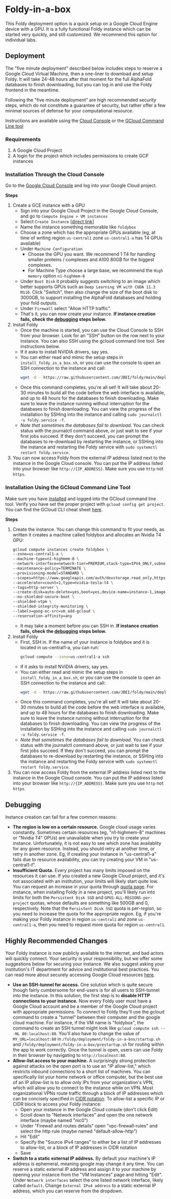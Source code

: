 # Foldy-in-a-box

This Foldy deployment option is a quick setup on a Google Cloud Engine device with a GPU. It is a fully functional Foldy instance which can be started very quickly, and still customized. We recommend this option for individual labs.

## Deployment

The "five minute deployment" described below includes steps to reserve a Google Cloud Virtual Machine, then a one-liner to download and setup Foldy. It will take 24-48 hours after that moment for the full AlphaFold databases to finish downloading, but you can log in and use the Foldy frontend in the meantime.

Following the "five minute deployment" are high recommended security steps, which do not constitute a guarantee of security, but rather offer a few minimal sources of defense for your computational resource.

Instructions are available using the [Cloud Console](#installation-through-the-cloud-console) or the [GCloud Command Line tool](#installation-using-the-gcloud-command-line-tool)

### Requirements
1. A Google Cloud Project
2. A login for the project which includes permissions to create GCP instances

### Installation Through the Cloud Console
Go to the [Google Cloud Console](https://console.cloud.google.com/welcome) and log into your Google Cloud project.

**Steps**
1. Create a GCE instance with a GPU
    * Sign into your Google Cloud Project in the Google Cloud Console, and go to `Compute Engine > VM instances`
    * Select `Create Instance` [[direct link](https://console.cloud.google.com/compute/instancesAdd)]
    * Name the instance something memorable like `foldybox`
    * Choose a zone which has the appropriate GPUs available (eg, at time of writing region `us-central1` zone `us-central1-a` has T4 GPUs available)
    * Under `Machine Configuration`
        * Choose the GPU you want. We recommend 1 T4 for handling smaller proteins / complexes and A100 80GB for the biggest complexes.
        * For Machine Type choose a large base, we recommend the `High memory` option `n1-highmem-8`
    * Under `Boot Disk` it probably suggests switching to an image which better supports GPUs such as `Deep Learning VM with CUDA 11.3 M110`. Click "Switch", then also change the size of the boot disk to 3000GB, to support installing the AlphaFold databases and holding your fold outputs.
    * Under `Firewall` select "Allow HTTP traffic".
    * That's it, you can now create your instance. **If instance creation fails, check the [debugging](#debugging) steps below.**
2. Install Foldy
    * Once the machine is started, you can use the Cloud Console to SSH from your browser. Look for an "SSH" button on the row next to your instance. You can also SSH using the gcloud command line tool. See instructions below.
    * If it asks to install NVIDIA drivers, say yes.
    * You can either read and mimic the setup steps in `install_foldy_in_a_box.sh`, or you can use the console to open an SSH connection to the instance and call:
        ```bash
        wget -O - https://raw.githubusercontent.com/JBEI/foldy/main/deployment/foldy-in-a-box/install_foldy_in_a_box.sh | bash
        ```
    * Once this command completes, you're all set! It will take about 20-30 minutes to build all the code before the web interface is available, and up to 48 hours for the databases to finish downloading. Make sure to leave the instance running without interruption for the databases to finish downloading. You can view the progress of the installation by SSHing into the instance and calling `sudo journalctl -u foldy.service -f`.
    * *Note that sometimes the databases fail to download.* You can check status with the journalctl command above, or just wait to see if your first jobs succeed. If they don't succeed, you can prompt the databases to re-download by restarting the instance, or SSHing into the instance and restarting the Foldy service with `sudo systemctl restart foldy.service`.
3. You can now access Foldy from the external IP address listed next to the instance in the Google Cloud console. You can put the IP address listed into your browser like `http://{IP_ADDRESS}`. Make sure you use `http` not `https`.

### Installation Using the GCloud Command Line Tool
Make sure you have [installed](https://cloud.google.com/sdk/docs/install-sdk) and logged into the GCloud command line tool. Verify you have set the proper project with `gcloud config get project`. You can find the GCloud CLI cheat sheet [here](https://cloud.google.com/sdk/docs/cheatsheet).

**Steps**
1. Create the instance. You can change this command to fit your needs, as written it creates a machine called foldybox and allocates an Nvidia T4 GPU:
      ```bash
      gcloud compute instances create foldybox \
      --zone=us-central1-a \
      --machine-type=n1-highmem-8 \
      --network-interface=network-tier=PREMIUM,stack-type=IPV4_ONLY,subnet=default \
      --maintenance-policy=TERMINATE \
      --provisioning-model=STANDARD \
      --scopes=https://www.googleapis.com/auth/devstorage.read_only,https://www.googleapis.com/auth/logging.write,https://www.googleapis.com/auth/monitoring.write,https://www.googleapis.com/auth/servicecontrol,https://www.googleapis.com/auth/service.management.readonly,https://www.googleapis.com/auth/trace.append \
    --accelerator=count=1,type=nvidia-tesla-t4 \
    --tags=http-server \
    --create-disk=auto-delete=yes,boot=yes,device-name=instance-1,image=projects/ml-images/global/images/c0-deeplearning-common-cu113-v20230807-debian-10,mode=rw,size=3000,type=pd-balanced \
    --no-shielded-secure-boot \
    --shielded-vtpm \
    --shielded-integrity-monitoring \
    --labels=goog-ec-src=vm_add-gcloud \
    --reservation-affinity=any
    ```
    * It may take a moment before you can SSH in. **If instance creation fails, check the [debugging](#debugging) steps below.**
2. Install Foldy
    * First, SSH in. If the name of your instance is foldybox and it is located in us-central1-a, you can run:
        ```bash
        gcloud compute --zone=us-central1-a ssh
        ```
    * If it asks to install NVIDIA drivers, say yes.
    * You can either read and mimic the setup steps in `install_foldy_in_a_box.sh`, or you can use the console to open an SSH connection to the instance and call:
        ```bash
        wget -O - https://raw.githubusercontent.com/JBEI/foldy/main/deployment/foldy-in-a-box/install_foldy_in_a_box.sh | bash
        ```
    * Once this command completes, you're all set! It will take about 20-30 minutes to build all the code before the web interface is available, and up to 48 hours for the databases to finish downloading. Make sure to leave the instance running without interruption for the databases to finish downloading. You can view the progress of the installation by SSHing into the instance and calling `sudo journalctl -u foldy.service -f`.
    * *Note that sometimes the databases fail to download.* You can check status with the journalctl command above, or just wait to see if your first jobs succeed. If they don't succeed, you can prompt the databases to re-download by restarting the instance, or SSHing into the instance and restarting the Foldy service with `sudo systemctl restart foldy.service`.
3. You can now access Foldy from the external IP address listed next to the instance in the Google Cloud console. You can put the IP address listed into your browser like `http://{IP_ADDRESS}`. Make sure you use `http` not `https`.


## Debugging

Instance creation can fail for a few common reasons:
* **The region is low on a certain resource.** Google cloud usage varies constantly. Sometimes certain resources (eg, "n1-highmem-8" machines or "Nvidia T4" GPUs) are unavailable when you try to create your instance. Unfortunately, it is not easy to see which zone has availablity for any given resource. Instead, you should retry at another time, or retry in another zone. Eg, if creating your instance in "us-central1-a" fails due to resource availability, you can try creating your VM in "us-central1-f".
* **Insufficient Quota.** Every project has many limits imposed on the resources it can use. If you created a new Google Cloud project, and it's not associated with an institution, your limits will likely start quite low. You can request an increase in your quota through [quota page](https://console.cloud.google.com/iam-admin/quotas). For instance, when installing Foldy in a new project, you'll likely run into limits for both the `Persistent Disk SSD` and `GPUS-ALL-REGIONS-per-project` quotas, whose defaults are something like 500GB and 0, respectively. Note that the `Persistent Disk SSD` quota is per-*region*, so you need to increase the quota for the appropriate region. Eg, if you're making your Foldy instance in region `us-central1` and zone `us-central1-a`, then you need to request more quota for region `us-central1`.

## Highly Recommended Changes

Your Foldy instance is now publicly available to the internet, and bad actors will quickly connect. Your security is your responsibility, but we offer some suggestions below for securing your instance. We also suggest asking your institution's IT department for advice and institutional best practices. You can read more about securely accessing Google Cloud resources [here](https://cloud.google.com/solutions/connecting-securely).

* **Use an SSH-tunnel for access.** One solution which is quite secure though fairly cumbersome for end-users is for all users to SSH-tunnel into the instance. In this solution, the first step is to **disable HTTP connections to your instance.** Now every Foldy user must have a Google Cloud account and be a member of the Google Cloud project with appropriate permissions. To connect to Foldy they'll use the gcloud command to create a "tunnel" between their computer and the google cloud machine. For instance, if the VM name is "foldybox", the command to create an SSH tunnel might look like `gcloud compute ssh -- -NL 80:localhost:80`. You'll also have to change the value of `MY_URL=localhost:80` in `/foldy/deployment/foldy-in-a-box/startup.sh` and `/foldy/deployment/foldy-in-a-box/prestartup.sh` for routing within the app to work correctly. Once the tunnel is open, users can use Foldy in their browser by navigating to `http://localhost:80`.
* **Allow-list access to your machine.**  A surprisingly strong protection against attacks on the open port is to use an "IP allow-list," which restricts inbound connections to a short list of machines. You can specifically list your home network or office computer, but the best use of an IP allow-list is to allow only IPs from your organization's VPN, which will allow you to connect to the instance while on VPN. Most organizational VPNs route traffic through a block of IP addresses which can be concisely specified in [CIDR notation](https://en.wikipedia.org/wiki/Classless_Inter-Domain_Routing). To allow-list a specific IP or CIDR block to access your Foldy instance:
  * Open your instance in the Google Cloud console (don't click Edit)
  * Scroll down to "Network interfaces" and open the one network interface (maybe named "nic0")
  * Under "Firewall and routes details" open "vpc-firewall-rules" and select the http rule (maybe named "default-allow-http")
  * Hit "Edit"
  * Specify the "Source IPv4 ranges" to either be a list of IP addresses to allow-list, or a block of IP addresses in CIDR notation
  * Save
* **Switch to a static external IP address.** By default your machine's IP address is ephemeral, meaning google may change it any time. You can reserve a static external IP address and assign it to your machine by opening your instance from the "VM Instances" page and hitting "Edit". Under `Network interfaces` select the one listed network interface, likely called `default`. Change `External IPv4 address` to a static external IP address, which you can reserve from the dropdown.
